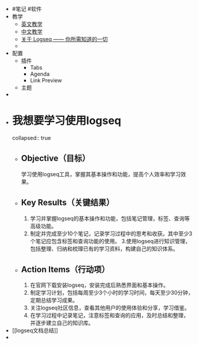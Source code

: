 - #笔记 #软件
- 教学
	- [英文教学](https://docs.logseq.com/#/page/contents)
	- [中文教学](http://northnight.gitee.io/logseq-documents/#/page/contents)
	- [关于 Logseq —— 你所需知道的一切](https://cn.logseq.com/t/topic/4293)
	-
- 配置
	- 插件
		- Tabs
		- Agenda
		- Link Preview
	- 主题
-
- # 我想要学习使用logseq
  collapsed:: true
	- ## Objective（目标）
	  学习使用logseq工具，掌握其基本操作和功能，提高个人效率和学习效果。
	- ## Key Results（关键结果）
	  1. 学习并掌握logseq的基本操作和功能，包括笔记管理，标签、查询等高级功能。
	  2. 制定并完成至少10个笔记，记录学习过程中的思考和收获。其中至少3个笔记应包含标签和查询功能的使用。
	  3.使用logseq进行知识管理，包括整理、归纳和梳理已有的学习资料，构建自己的知识体系。
	- ## Action Items（行动项）
	  1. 在官网下载安装logseq，安装完成后熟悉界面和基本操作。
	  2. 制定学习计划，包括每周至少3个小时的学习时间，每天至少30分钟，定期总结学习成果。
	  3. 关注logseq社区信息，查看其他用户的使用体验和分享，学习借鉴。
	  4. 在学习过程中记录笔记，注意标签和查询的应用，及时总结和整理，并逐步建立自己的知识库。
- [[logseq文档总结]]
-